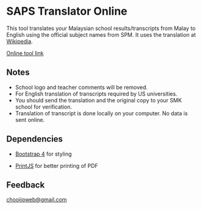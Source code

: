 # SAPS Translator Online
This tool translates your Malaysian school results/transcripts from Malay to English using the official subject names from SPM. It uses the translation at [Wikipedia](https://en.wikipedia.org/wiki/Sijil_Pelajaran_Malaysia).

[Online tool link](https://jeqcho.github.io/saps-translate/)

## Notes
- School logo and teacher comments will be removed.
- For English translation of transcripts required by US universities.
- You should send the translation and the original copy to your SMK school for verification.
- Translation of transcript is done locally on your computer. No data is sent online.

## Dependencies
- [Bootstrap 4](https://getbootstrap.com/docs/4.0/getting-started/introduction/) for styling

- [PrintJS](https://printjs.crabbly.com/) for better printing of PDF

## Feedback
chooijqweb@gmail.com